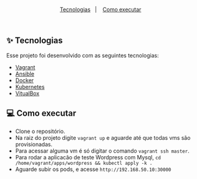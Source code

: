 <p align="center">
  <a href="#-tecnologias">Tecnologias</a>&nbsp;&nbsp;&nbsp;|&nbsp;&nbsp;&nbsp;
  <a href="#-como-executar">Como executar</a>&nbsp;&nbsp;&nbsp;
</p>


<br>

## ✨ Tecnologias

Esse projeto foi desenvolvido com as seguintes tecnologias:

- [Vagrant](https://www.vagrantup.com/)
- [Ansible](https://www.ansible.com/)
- [Docker](https://docs.docker.com/)
- [Kubernetes](https://kubernetes.io/pt-br/)
- [VitualBox](https://www.virtualbox.org/)

## 💻  Como executar

- Clone o repositório.
- Na raiz do projeto digite `vagrant up` e aguarde até que todas vms são provisionadas.
- Para acessar alguma vm é só digitar o comando `vagrant ssh master`.
- Para rodar a aplicacão de teste Wordpress com Mysql, `cd /home/vagrant/apps/wordpress && kubectl apply -k .`
- Aguarde subir os pods, e acesse `http://192.168.50.10:30000`

